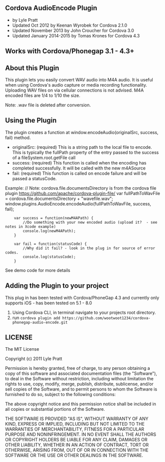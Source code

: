 ## Cordova AudioEncode Plugin ##
 * by Lyle Pratt
 * Updated Oct 2012 by Keenan Wyrobek for Cordova 2.1.0
 * Updated November 2013 by John Croucher for Cordova 3.0
 * Updated January 2014-2015 by Tomas Krones for Cordova 4.3

## Works with Cordova/Phonegap 3.1 - 4.3+ ##

## About this Plugin ##

This plugin lets you easily convert WAV audio into M4A audio. It is useful when using Cordova's audio capture or media recording functionality. Uploading WAV files on via cellular connections is not advised. M4A encoded files are 1/4 to 1/10 the size.

Note: .wav file is deleted after conversion.

## Using the Plugin ##

The plugin creates a function at window.encodeAudio(originalSrc, success, fail) method.
 * originalSrc: (required) This is a string path to the local file to encode. This is typically the fullPath property of the entry passed to the success of a fileSystem.root.getFile call
 * success: (required) This function is called when the encoding has completed successfully. It will be called with the new m4ASource 
 * fail: (required) This function is called on encode failure and will be passed a statusCode.

Example:
        	// Note: cordova.file.documentsDirectory is from the cordova file plugin https://github.com/apache/cordova-plugin-file/
		var fullPathToWavFile = cordova.file.documentsDirectory + "wavefile.wav";
		window.plugins.AudioEncode.encodeAudio(fullPathToWavFile, success, fail);

		var success = function(newM4APath) {
			//Do something with your new encoded audio (upload it?  - see notes in Xcode example)
			console.log(newM4APath);
		}

		var fail = function(statusCode) {
			//Why did it fail? - look in the plug in for source of error codes.
			console.log(statusCode);
		}

See demo code for more details

## Adding the Plugin to your project ##

This plug in has been tested with Cordova/PhoneGap 4.3 and currently only supports iOS - has been tested on 5.1 - 8.0

1. Using Cordova CLI, in terminal navigate to your projects root directory.
2. run `cordova plugin add https://github.com/wootwoot1234/cordova-phonegap-audio-encode.git`


## LICENSE ##

The MIT License

Copyright (c) 2011 Lyle Pratt

Permission is hereby granted, free of charge, to any person obtaining a copy of this software and associated documentation files (the "Software"), to deal in the Software without restriction, including without limitation the rights to use, copy, modify, merge, publish, distribute, sublicense, and/or sell copies of the Software, and to permit persons to whom the Software is furnished to do so, subject to the following conditions:

The above copyright notice and this permission notice shall be included in all copies or substantial portions of the Software.

THE SOFTWARE IS PROVIDED "AS IS", WITHOUT WARRANTY OF ANY KIND, EXPRESS OR IMPLIED, INCLUDING BUT NOT LIMITED TO THE WARRANTIES OF MERCHANTABILITY, FITNESS FOR A PARTICULAR PURPOSE AND NONINFRINGEMENT. IN NO EVENT SHALL THE AUTHORS OR COPYRIGHT HOLDERS BE LIABLE FOR ANY CLAIM, DAMAGES OR OTHER LIABILITY, WHETHER IN AN ACTION OF CONTRACT, TORT OR OTHERWISE, ARISING FROM, OUT OF OR IN CONNECTION WITH THE SOFTWARE OR THE USE OR OTHER DEALINGS IN THE SOFTWARE.

